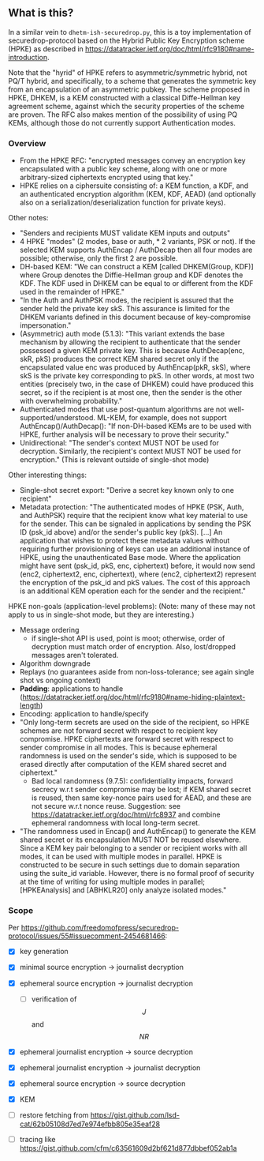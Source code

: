 ## What is this?
In a similar vein to ``dhetm-ish-securedrop.py``, this is a toy implementation of securedrop-protocol based on the Hybrid Public Key Encryption scheme (HPKE) as described in https://datatracker.ietf.org/doc/html/rfc9180#name-introduction.

Note that the "hyrid" of HPKE refers to asymmetric/symmetric hybrid, not PQ/T hybrid, and specifically, to a scheme that generates the symmetric key from an encapsulation of an asymmetric pubkey. The scheme proposed in HPKE, DHKEM, is a KEM constructed with a classical Diffe-Hellman key agreement scheme, against which the security properties of the scheme are proven. The RFC also makes mention of the possibility of using PQ KEMs, although those do not currently support Authentication modes.

### Overview
- From the HPKE RFC: "encrypted messages convey an encryption key encapsulated with a public key scheme, along with one or more arbitrary-sized ciphertexts encrypted using that key."
- HPKE relies on a ciphersuite consisting of: a KEM function, a KDF, and an authenticated encryption algorithm (KEM, KDF, AEAD) (and optionally also on a serialization/deserialization function for private keys).

Other notes:
- "Senders and recipients MUST validate KEM inputs and outputs"
- 4 HPKE "modes" (2 modes, base or auth, * 2 variants, PSK or not). If the selected KEM supports AuthEncap / AuthDecap then all four modes are possible; otherwise, only the first 2 are possible.
- DH-based KEM: "We can construct a KEM [called DHKEM(Group, KDF)] where Group denotes the Diffie-Hellman group and KDF denotes the KDF. The KDF used in DHKEM can be equal to or different from the KDF used in the remainder of HPKE."
- "In the Auth and AuthPSK modes, the recipient is assured that the sender held the private key skS. This assurance is limited for the DHKEM variants defined in this document because of key-compromise impersonation."
- (Asymmetric) auth mode (5.1.3): "This variant extends the base mechanism by allowing the recipient to authenticate that the sender possessed a given KEM private key. This is because AuthDecap(enc, skR, pkS) produces the correct KEM shared secret only if the encapsulated value enc was produced by AuthEncap(pkR, skS), where skS is the private key corresponding to pkS. In other words, at most two entities (precisely two, in the case of DHKEM) could have produced this secret, so if the recipient is at most one, then the sender is the other with overwhelming probability."
- Authenticated modes that use post-quantum algorithms are not well-supported/understood. ML-KEM, for example, does not support AuthEncap()/AuthDecap(): "If non-DH-based KEMs are to be used with HPKE, further analysis will be necessary to prove their security."
- Unidirectional: "The sender's context MUST NOT be used for decryption. Similarly, the recipient's context MUST NOT be used for encryption." (This is relevant outside of single-shot mode)

Other interesting things:
- Single-shot secret export: "Derive a secret key known only to one recipient"
- Metadata protection: "The authenticated modes of HPKE (PSK, Auth, and AuthPSK) require that the recipient know what key material to use for the sender. This can be signaled in applications by sending the PSK ID (psk_id above) and/or the sender's public key (pkS). [...] An application that wishes to protect these metadata values without requiring further provisioning of keys can use an additional instance of HPKE, using the unauthenticated Base mode. Where the application might have sent (psk_id, pkS, enc, ciphertext) before, it would now send (enc2, ciphertext2, enc, ciphertext), where (enc2, ciphertext2) represent the encryption of the psk_id and pkS values. The cost of this approach is an additional KEM operation each for the sender and the recipient."

HPKE non-goals (application-level problems):
(Note: many of these may not apply to us in single-shot mode, but they are interesting.)
- Message ordering
  - if single-shot API is used, point is moot; otherwise, order of decryption must match order of encryption. Also, lost/dropped messages aren't tolerated.
- Algorithm downgrade
- Replays (no guarantees aside from non-loss-tolerance; see again single shot vs ongoing context)
- **Padding**: applications to handle (https://datatracker.ietf.org/doc/html/rfc9180#name-hiding-plaintext-length)
- Encoding: application to handle/specify
- "Only long-term secrets are used on the side of the recipient, so HPKE schemes are not forward secret with respect to recipient key compromise. HPKE ciphertexts are forward secret with respect to sender compromise in all modes. This is because ephemeral randomness is used on the sender's side, which is supposed to be erased directly after computation of the KEM shared secret and ciphertext."
  - Bad local randomness (9.7.5): confidentiality impacts, forward secrecy w.r.t sender compromise may be lost; if KEM shared secret is reused, then same key-nonce pairs used for AEAD, and these are not secure w.r.t nonce reuse. Suggestion: see https://datatracker.ietf.org/doc/html/rfc8937 and combine ephemeral randomness with local long-term secret.
- "The randomness used in Encap() and AuthEncap() to generate the KEM shared secret or its encapsulation MUST NOT be reused elsewhere.
  Since a KEM key pair belonging to a sender or recipient works with all modes, it can be used with multiple modes in parallel. HPKE is constructed to be secure in such settings due to domain separation using the suite_id variable. However, there is no formal proof of security at the time of writing for using multiple modes in parallel; [HPKEAnalysis] and [ABHKLR20] only analyze isolated modes."

### Scope

Per <https://github.com/freedomofpress/securedrop-protocol/issues/55#issuecomment-2454681466>:

- [x] key generation
- [x] minimal source encryption → journalist decryption
- [x] ephemeral source encryption → journalist decryption
  - [ ] verification of $$J$$ and $$NR$$
- [x] ephemeral journalist encryption → source decryption
- [x] ephemeral journalist encryption → journalist decryption
- [x] ephemeral source encryption → source decryption
- [x] KEM
- [ ] restore fetching from <https://gist.github.com/lsd-cat/62b05108d7ed7e974efbb805e35eaf28>
- [ ] tracing like <https://gist.github.com/cfm/c63561609d2bf621d877dbbef052ab1a>

